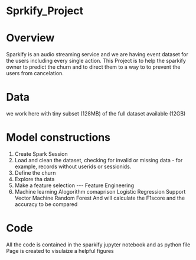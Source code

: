 # Sprkify_Project

# Overview
Sparkify is an audio streaming service and we are having event dataset for the users including every single action.
This Project is to help the sparkify owner to predict the churn and to direct them to a way to to prevent the users from cancelation.

# Data
we work here with tiny subset (128MB) of the full dataset available (12GB)

# Model constructions
1. Create Spark Session
2. Load and clean the dataset, checking for invalid or missing data - for example, records without userids or sessionids.
3. Define the churn
4. Explore tha data
6. Make a feature selection  --- Feature Engineering
7. Machine learning Alogorithm comaprison
    Logistic Regression
    Support Vector Machine
    Random Forest And will calculate the F1score and the accuracy to be compared

# Code
All the code is contained in the sparkify jupyter notebook and as python file
Page is created to visulaize a helpful figures

